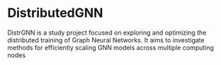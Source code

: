 # DistributedGNN
DistrGNN is a study project focused on exploring and optimizing the distributed training of Graph Neural Networks. It aims to investigate methods for efficiently scaling GNN models across multiple computing nodes
